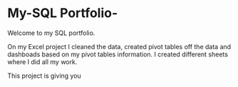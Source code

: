 # My-SQL Portfolio-
Welcome to my SQL portfolio. 

On my Excel project I cleaned the data, created pivot tables off the data and dashboads based on my pivot tables information. I created different sheets where I did all my work. 

This project is giving you 
